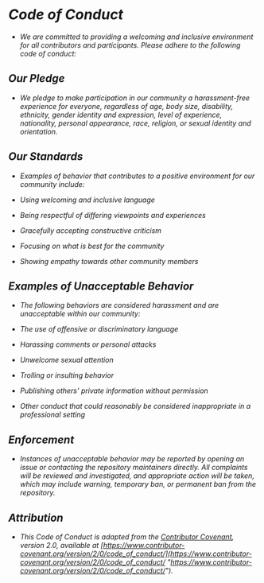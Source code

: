 <!-- Autor: Daniel Benjamin Perez Morales -->
<!-- GitHub: https://github.com/DanielPerezMoralesDev13 -->
<!-- Correo electrónico: danielperezdev@proton.me -->

# ***Code of Conduct***

- *We are committed to providing a welcoming and inclusive environment for all contributors and participants. Please adhere to the following code of conduct:*

## ***Our Pledge***

- *We pledge to make participation in our community a harassment-free experience for everyone, regardless of age, body size, disability, ethnicity, gender identity and expression, level of experience, nationality, personal appearance, race, religion, or sexual identity and orientation.*

## ***Our Standards***

- *Examples of behavior that contributes to a positive environment for our community include:*

- *Using welcoming and inclusive language*
- *Being respectful of differing viewpoints and experiences*
- *Gracefully accepting constructive criticism*
- *Focusing on what is best for the community*
- *Showing empathy towards other community members*

## ***Examples of Unacceptable Behavior***

- *The following behaviors are considered harassment and are unacceptable within our community:*

- *The use of offensive or discriminatory language*
- *Harassing comments or personal attacks*
- *Unwelcome sexual attention*
- *Trolling or insulting behavior*
- *Publishing others' private information without permission*
- *Other conduct that could reasonably be considered inappropriate in a professional setting*

## ***Enforcement***

- *Instances of unacceptable behavior may be reported by opening an issue or contacting the repository maintainers directly. All complaints will be reviewed and investigated, and appropriate action will be taken, which may include warning, temporary ban, or permanent ban from the repository.*

## ***Attribution***

- *This Code of Conduct is adapted from the [Contributor Covenant](https://www.contributor-covenant.org), version 2.0, available at [https://www.contributor-covenant.org/version/2/0/code_of_conduct/](https://www.contributor-covenant.org/version/2/0/code_of_conduct/ "https://www.contributor-covenant.org/version/2/0/code_of_conduct/").*
